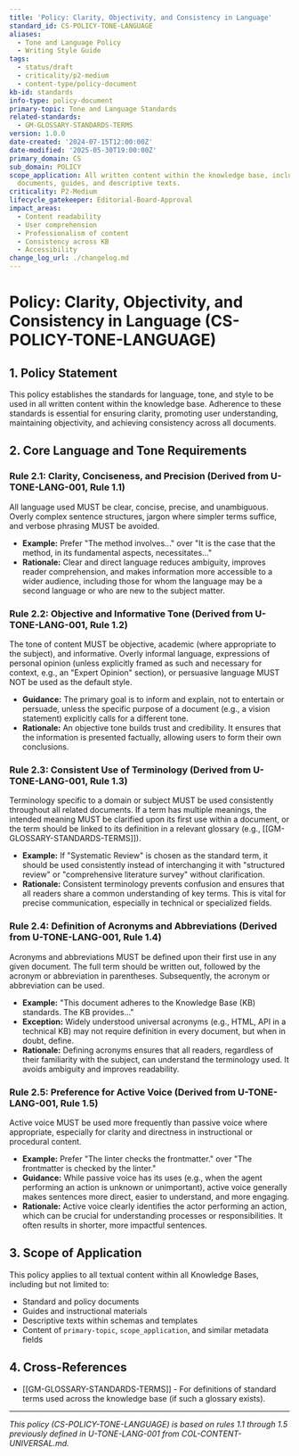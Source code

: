 ```yaml
---
title: 'Policy: Clarity, Objectivity, and Consistency in Language'
standard_id: CS-POLICY-TONE-LANGUAGE
aliases:
  - Tone and Language Policy
  - Writing Style Guide
tags:
  - status/draft
  - criticality/p2-medium
  - content-type/policy-document
kb-id: standards
info-type: policy-document
primary-topic: Tone and Language Standards
related-standards:
  - GM-GLOSSARY-STANDARDS-TERMS
version: 1.0.0
date-created: '2024-07-15T12:00:00Z'
date-modified: '2025-05-30T19:00:00Z'
primary_domain: CS
sub_domain: POLICY
scope_application: All written content within the knowledge base, including standard
  documents, guides, and descriptive texts.
criticality: P2-Medium
lifecycle_gatekeeper: Editorial-Board-Approval
impact_areas:
  - Content readability
  - User comprehension
  - Professionalism of content
  - Consistency across KB
  - Accessibility
change_log_url: ./changelog.md
---
```

# Policy: Clarity, Objectivity, and Consistency in Language (CS-POLICY-TONE-LANGUAGE)

## 1. Policy Statement

This policy establishes the standards for language, tone, and style to be used in all written content within the knowledge base. Adherence to these standards is essential for ensuring clarity, promoting user understanding, maintaining objectivity, and achieving consistency across all documents.

## 2. Core Language and Tone Requirements

### Rule 2.1: Clarity, Conciseness, and Precision (Derived from U-TONE-LANG-001, Rule 1.1)
All language used MUST be clear, concise, precise, and unambiguous. Overly complex sentence structures, jargon where simpler terms suffice, and verbose phrasing MUST be avoided.
*   **Example:** Prefer "The method involves..." over "It is the case that the method, in its fundamental aspects, necessitates..."
*   **Rationale:** Clear and direct language reduces ambiguity, improves reader comprehension, and makes information more accessible to a wider audience, including those for whom the language may be a second language or who are new to the subject matter.

### Rule 2.2: Objective and Informative Tone (Derived from U-TONE-LANG-001, Rule 1.2)
The tone of content MUST be objective, academic (where appropriate to the subject), and informative. Overly informal language, expressions of personal opinion (unless explicitly framed as such and necessary for context, e.g., an "Expert Opinion" section), or persuasive language MUST NOT be used as the default style.
*   **Guidance:** The primary goal is to inform and explain, not to entertain or persuade, unless the specific purpose of a document (e.g., a vision statement) explicitly calls for a different tone.
*   **Rationale:** An objective tone builds trust and credibility. It ensures that the information is presented factually, allowing users to form their own conclusions.

### Rule 2.3: Consistent Use of Terminology (Derived from U-TONE-LANG-001, Rule 1.3)
Terminology specific to a domain or subject MUST be used consistently throughout all related documents. If a term has multiple meanings, the intended meaning MUST be clarified upon its first use within a document, or the term should be linked to its definition in a relevant glossary (e.g., [[GM-GLOSSARY-STANDARDS-TERMS]]).
*   **Example:** If "Systematic Review" is chosen as the standard term, it should be used consistently instead of interchanging it with "structured review" or "comprehensive literature survey" without clarification.
*   **Rationale:** Consistent terminology prevents confusion and ensures that all readers share a common understanding of key terms. This is vital for precise communication, especially in technical or specialized fields.

### Rule 2.4: Definition of Acronyms and Abbreviations (Derived from U-TONE-LANG-001, Rule 1.4)
Acronyms and abbreviations MUST be defined upon their first use in any given document. The full term should be written out, followed by the acronym or abbreviation in parentheses. Subsequently, the acronym or abbreviation can be used.
*   **Example:** "This document adheres to the Knowledge Base (KB) standards. The KB provides..."
*   **Exception:** Widely understood universal acronyms (e.g., HTML, API in a technical KB) may not require definition in every document, but when in doubt, define.
*   **Rationale:** Defining acronyms ensures that all readers, regardless of their familiarity with the subject, can understand the terminology used. It avoids ambiguity and improves readability.

### Rule 2.5: Preference for Active Voice (Derived from U-TONE-LANG-001, Rule 1.5)
Active voice MUST be used more frequently than passive voice where appropriate, especially for clarity and directness in instructional or procedural content.
*   **Example:** Prefer "The linter checks the frontmatter." over "The frontmatter is checked by the linter."
*   **Guidance:** While passive voice has its uses (e.g., when the agent performing an action is unknown or unimportant), active voice generally makes sentences more direct, easier to understand, and more engaging.
*   **Rationale:** Active voice clearly identifies the actor performing an action, which can be crucial for understanding processes or responsibilities. It often results in shorter, more impactful sentences.

## 3. Scope of Application

This policy applies to all textual content within all Knowledge Bases, including but not limited to:
*   Standard and policy documents
*   Guides and instructional materials
*   Descriptive texts within schemas and templates
*   Content of `primary-topic`, `scope_application`, and similar metadata fields

## 4. Cross-References
- [[GM-GLOSSARY-STANDARDS-TERMS]] - For definitions of standard terms used across the knowledge base (if such a glossary exists).

---
*This policy (CS-POLICY-TONE-LANGUAGE) is based on rules 1.1 through 1.5 previously defined in U-TONE-LANG-001 from COL-CONTENT-UNIVERSAL.md.*
